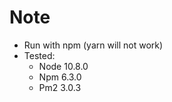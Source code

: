 # Note

- Run with npm (yarn will not work)
- Tested: 
    - Node 10.8.0
    - Npm 6.3.0
    - Pm2 3.0.3
